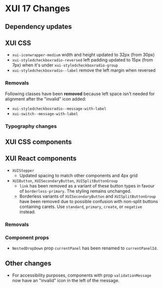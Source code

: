 # XUI 17 Changes

## Dependency updates

## XUI CSS

- `xui-iconwrapper-medium` width and height updated to 32px (from 30px)
- `xui-styledcheckboxradio-reversed` left padding updated to 15px (from 7px) when it's under `xui-styledcheckboxradio-group`
- `xui-styledcheckboxradio--label` remove the left margin when reversed

### Removals

Following classes have been **removed** because left space isn't needed for alignment after the "invalid" icon added:

- `xui-styledcheckboxradio--message-with-label`
- `xui-switch--message-with-label`

### Typography changes

## XUI CSS components

## XUI React components

- `XUIStepper`
  - Updated spacing to match other components and 4px grid
- `XUIButton`, `XUISecondaryButton`, `XUISplitButtonGroup`
  - `link` has been removed as a variant of these button types in favour of `borderless-primary`. The styling remains unchanged.
  - Borderless variants of `XUISecondaryButton` and `XUISplitButtonGroup` have been removed due to possible confusion with non-split buttons containing carets. Use `standard`, `primary`, `create`, or `negative` instead.

### Removals

### Component props

- `NestedDropDown` prop `currentPanel` has been renamed to `currentPanelId`.

## Other changes

- For accessibility purposes, components with prop `validationMessage` now have an "invalid" icon in the left of the message.

